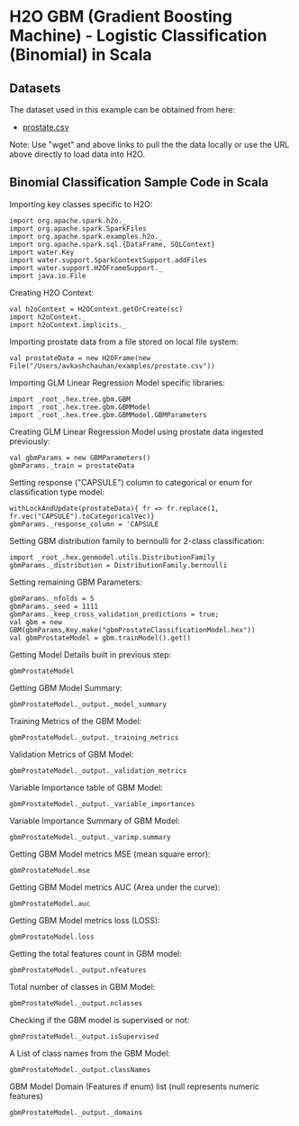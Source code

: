# H2O GBM (Gradient Boosting Machine) - Logistic Classification (Binomial) in Scala #

## Datasets ##
The dataset used in this example can be obtained from here:
 - [prostate.csv](https://raw.githubusercontent.com/Avkash/mldl/master/data/prostate.csv)

Note: Use "wget" and above links to pull the the data locally or use the URL above directly to load data into H2O.

## Binomial Classification Sample Code in Scala ##

Importing key classes specific to H2O:
```
import org.apache.spark.h2o._
import org.apache.spark.SparkFiles
import org.apache.spark.examples.h2o._
import org.apache.spark.sql.{DataFrame, SQLContext}
import water.Key
import water.support.SparkContextSupport.addFiles
import water.support.H2OFrameSupport._
import java.io.File
```

Creating H2O Context:
```
val h2oContext = H2OContext.getOrCreate(sc)
import h2oContext._
import h2oContext.implicits._
```

Importing prostate data from a file stored on local file system:
```
val prostateData = new H2OFrame(new File("/Users/avkashchauhan/examples/prostate.csv"))
```

Importing GLM Linear Regression Model specific libraries:
```
import _root_.hex.tree.gbm.GBM
import _root_.hex.tree.gbm.GBMModel
import _root_.hex.tree.gbm.GBMModel.GBMParameters
```

Creating GLM Linear Regression Model using prostate data ingested previously:
```
val gbmParams = new GBMParameters()
gbmParams._train = prostateData
```
Setting response ("CAPSULE") column to categorical or enum for classification type model:
```
withLockAndUpdate(prostateData){ fr => fr.replace(1, fr.vec("CAPSULE").toCategoricalVec)}
gbmParams._response_column = 'CAPSULE
```
Setting GBM distribution family to bernoulli for 2-class classification:
```
import _root_.hex.genmodel.utils.DistributionFamily
gbmParams._distribution = DistributionFamily.bernoulli
```
Setting remaining GBM Parameters:
```
gbmParams._nfolds = 5
gbmParams._seed = 1111
gbmParams._keep_cross_validation_predictions = true;
val gbm = new GBM(gbmParams,Key.make("gbmProstateClassificationModel.hex"))
val gbmProstateModel = gbm.trainModel().get()
```
Getting Model Details built in previous step:
```
gbmProstateModel
```
Getting GBM Model Summary:
```
gbmProstateModel._output._model_summary
```
Training Metrics of the GBM Model:
```
gbmProstateModel._output._training_metrics
```
Validation Metrics of GBM Model:
```
gbmProstateModel._output._validation_metrics
```
Variable Importance table of GBM Model:
```
gbmProstateModel._output._variable_importances
```
Variable Importance Summary of GBM Model:
```
gbmProstateModel._output._varimp.summary
```
Getting GBM Model metrics MSE (mean square error):
```
gbmProstateModel.mse
```
Getting GBM Model metrics AUC (Area under the curve):
```
gbmProstateModel.auc
```
Getting GBM Model metrics loss (LOSS):
```
gbmProstateModel.loss
```

Getting the total features count in GBM model:
```
gbmProstateModel._output.nfeatures
```
Total number of classes in GBM Model:
```
gbmProstateModel._output.nclasses
```
Checking if the GBM model is supervised or not:
```
gbmProstateModel._output.isSupervised
```
A List of class names from the GBM Model:
```
gbmProstateModel._output.classNames
```
GBM Model Domain (Features if enum) list (null represents numeric features) 
```
gbmProstateModel._output._domains
```
